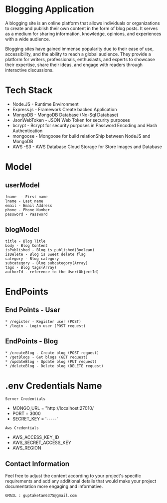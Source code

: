 # Blogging Application

A blogging site is an online platform that allows individuals or organizations to create and publish their own content in the form of blog posts. It serves as a medium for sharing information, knowledge, opinions, and experiences with a wide audience.

Blogging sites have gained immense popularity due to their ease of use, accessibility, and the ability to reach a global audience. They provide a platform for writers, professionals, enthusiasts, and experts to showcase their expertise, share their ideas, and engage with readers through interactive discussions.

# Tech Stack

* Node.JS - Runtime Environment
* Express.js - Framework Create backed Application
* MongoDB - MongoDB Database (No-Sql Database)
* JsonWebToken - JSON Web Token for security purposes
* bcrypt - Bcrypt for security purposes in Password Encoding and Hash Authentication
* mongoose - Mongoose for build relationShip between NodeJS and MongoDB
* AWS -S3  - AWS Database Cloud Storage for Store Images and Database


# Model 

## userModel
```
fname  - First name
lname - Last name
email - Email Address
phone - Phone Number
password - Password
```

## blogModel 

```
title - Blog Title
body - Blog Content
isPublished - Blog is published(Boolean)
isDelete - Blog is Sweet delete flag
category - Blog category
subcategory - Blog subcategory(Array)
tags - Blog tags(Array)
authorId - reference to the User(ObjectId)
```

# EndPoints

## End Points - User
```
* /register - Register user (POST)
* /login - Login user (POST request)
```
## EndPoints - Blog
```
* /createBlog - Create blog (POST request)
* /getBlogs - Get blogs (GET request)
* /updateBlog - Update blog (PUT request)
* /deleteBlog - Delete blog (DELETE request)
```


# .env Credentials Name

```Server Credentials```
* MONGO_URL =  "http://localhost:27010/
* PORT = 3000
* SECRET_KEY = '-----'

```Aws Credentials```
* AWS_ACCESS_KEY_ID
* AWS_SECRET_ACCESS_KEY
* AWS_REGION 

## Contact Information

Feel free to adjust the content according to your project's specific requirements and add any additional details that would make your project documentation more engaging and informative.

```GMAIL : guptaketan6375@gmail.com```